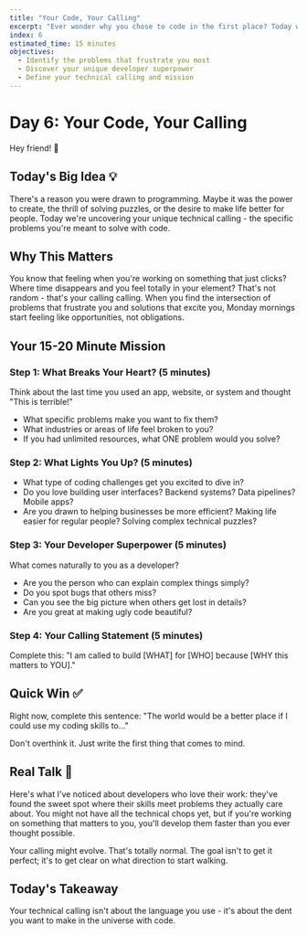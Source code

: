 ```yaml
---
title: "Your Code, Your Calling"
excerpt: "Ever wonder why you chose to code in the first place? Today we're discovering the specific problems you're meant to solve and the developer you're meant to become."
index: 6
estimated_time: 15 minutes
objectives:
  - Identify the problems that frustrate you most
  - Discover your unique developer superpower
  - Define your technical calling and mission
---
```


# Day 6: Your Code, Your Calling

Hey friend! 👋

## Today's Big Idea 💡

There's a reason you were drawn to programming. Maybe it was the power to create, the thrill of solving puzzles, or the desire to make life better for people. Today we're uncovering your unique technical calling - the specific problems you're meant to solve with code.

## Why This Matters

You know that feeling when you're working on something that just clicks? Where time disappears and you feel totally in your element? That's not random - that's your calling calling. When you find the intersection of problems that frustrate you and solutions that excite you, Monday mornings start feeling like opportunities, not obligations.

## Your 15-20 Minute Mission

### Step 1: What Breaks Your Heart? (5 minutes)
Think about the last time you used an app, website, or system and thought "This is terrible!" 
- What specific problems make you want to fix them?
- What industries or areas of life feel broken to you?
- If you had unlimited resources, what ONE problem would you solve?

### Step 2: What Lights You Up? (5 minutes)
- What type of coding challenges get you excited to dive in?
- Do you love building user interfaces? Backend systems? Data pipelines? Mobile apps?
- Are you drawn to helping businesses be more efficient? Making life easier for regular people? Solving complex technical puzzles?

### Step 3: Your Developer Superpower (5 minutes)
What comes naturally to you as a developer?
- Are you the person who can explain complex things simply?
- Do you spot bugs that others miss?
- Can you see the big picture when others get lost in details?
- Are you great at making ugly code beautiful?

### Step 4: Your Calling Statement (5 minutes)
Complete this: "I am called to build [WHAT] for [WHO] because [WHY this matters to YOU]."

## Quick Win ✅

Right now, complete this sentence: "The world would be a better place if I could use my coding skills to..."

Don't overthink it. Just write the first thing that comes to mind.

## Real Talk 💬

Here's what I've noticed about developers who love their work: they've found the sweet spot where their skills meet problems they actually care about. You might not have all the technical chops yet, but if you're working on something that matters to you, you'll develop them faster than you ever thought possible.

Your calling might evolve. That's totally normal. The goal isn't to get it perfect; it's to get clear on what direction to start walking.

## Today's Takeaway

Your technical calling isn't about the language you use - it's about the dent you want to make in the universe with code.
